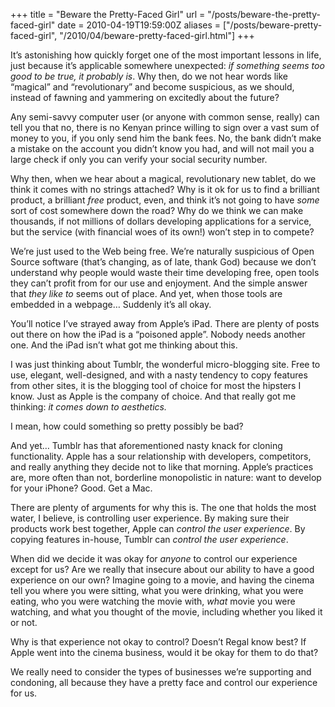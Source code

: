 +++
title = "Beware the Pretty-Faced Girl"
url = "/posts/beware-the-pretty-faced-girl"
date = 2010-04-19T19:59:00Z
aliases = ["/posts/beware-pretty-faced-girl", "/2010/04/beware-pretty-faced-girl.html"]
+++

It’s astonishing how quickly forget one of the most important lessons in life, just because it’s applicable somewhere unexpected: _if something seems too good to be true, it probably is_. Why then, do we not hear words like “magical” and “revolutionary” and become suspicious, as we should, instead of fawning and yammering on excitedly about the future?

Any semi-savvy computer user (or anyone with common sense, really) can tell you that no, there is no Kenyan prince willing to sign over a vast sum of money to you, if you only send him the bank fees. No, the bank didn’t make a mistake on the account you didn’t know you had, and will not mail you a large check if only you can verify your social security number.

Why then, when we hear about a magical, revolutionary new tablet, do we think it comes with no strings attached? Why is it ok for us to find a brilliant product, a brilliant _free_ product, even, and think it’s not going to have _some_ sort of cost somewhere down the road? Why do we think we can make thousands, if not millions of dollars developing applications for a service, but the service (with financial woes of its own!) won’t step in to compete?

We’re just used to the Web being free. We’re naturally suspicious of Open Source software (that’s changing, as of late, thank God) because we don’t understand why people would waste their time developing free, open tools they can’t profit from for our use and enjoyment. And the simple answer that _they like to_ seems out of place. And yet, when those tools are embedded in a webpage… Suddenly it’s all okay.

You’ll notice I’ve strayed away from Apple’s iPad. There are plenty of posts out there on how the iPad is a “poisoned apple”. Nobody needs another one. And the iPad isn’t what got me thinking about this.

I was just thinking about Tumblr, the wonderful micro-blogging site. Free to use, elegant, well-designed, and with a nasty tendency to copy features from other sites, it is the blogging tool of choice for most the hipsters I know. Just as Apple is the company of choice. And that really got me thinking: _it comes down to aesthetics._

I mean, how could something so pretty possibly be bad?

And yet… Tumblr has that aforementioned nasty knack for cloning functionality. Apple has a sour relationship with developers, competitors, and really anything they decide not to like that morning. Apple’s practices are, more often than not, borderline monopolistic in nature: want to develop for your iPhone? Good. Get a Mac.

There are plenty of arguments for why this is. The one that holds the most water, I believe, is controlling user experience. By making sure their products work best together, Apple can _control the user experience_. By copying features in-house, Tumblr can _control the user experience_.

When did we decide it was okay for _anyone_ to control our experience except for us? Are we really that insecure about our ability to have a good experience on our own? Imagine going to a movie, and having the cinema tell you where you were sitting, what you were drinking, what you were eating, who you were watching the movie with, _what_ movie you were watching, and what you thought of the movie, including whether you liked it or not.

Why is that experience not okay to control? Doesn’t Regal know best? If Apple went into the cinema business, would it be okay for them to do that?

We really need to consider the types of businesses we’re supporting and condoning, all because they have a pretty face and control our experience for us.
